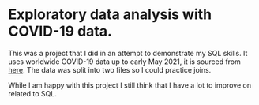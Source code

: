# Exploratory data analysis with COVID-19 data.

This was a project that I did in an attempt to demonstrate my SQL skills. It uses worldwide COVID-19 data up to early May 2021, it is sourced from [here](https://ourworldindata.org/covid-deaths).
The data was split into two files so I could practice joins.

While I am happy with this project I still think that I have a lot to improve on related to SQL.
